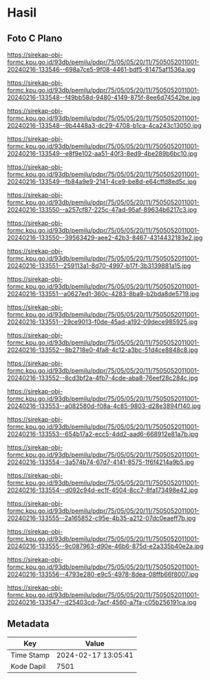 # Hasil

## Foto C Plano

https://sirekap-obj-formc.kpu.go.id/93db/pemilu/pdpr/75/05/05/20/11/7505052011001-20240216-133546--698a7ce5-9f08-4461-bdf5-81475af1536a.jpg

https://sirekap-obj-formc.kpu.go.id/93db/pemilu/pdpr/75/05/05/20/11/7505052011001-20240216-133548--f49bb58d-9480-4149-875f-8ee6d74542be.jpg

https://sirekap-obj-formc.kpu.go.id/93db/pemilu/pdpr/75/05/05/20/11/7505052011001-20240216-133548--9b4448a3-dc29-4708-b1ca-4ca243c13050.jpg

https://sirekap-obj-formc.kpu.go.id/93db/pemilu/pdpr/75/05/05/20/11/7505052011001-20240216-133549--e8f9e102-aa51-40f3-8ed9-4be289b6bc10.jpg

https://sirekap-obj-formc.kpu.go.id/93db/pemilu/pdpr/75/05/05/20/11/7505052011001-20240216-133549--fb84a9e9-2141-4ce9-be8d-e64cffd8ed5c.jpg

https://sirekap-obj-formc.kpu.go.id/93db/pemilu/pdpr/75/05/05/20/11/7505052011001-20240216-133550--a257cf87-225c-47ad-95af-89634b6217c3.jpg

https://sirekap-obj-formc.kpu.go.id/93db/pemilu/pdpr/75/05/05/20/11/7505052011001-20240216-133550--39563429-aee2-42b3-8467-4314432183e2.jpg

https://sirekap-obj-formc.kpu.go.id/93db/pemilu/pdpr/75/05/05/20/11/7505052011001-20240216-133551--259113a1-8d70-4997-b17f-3b3139881a15.jpg

https://sirekap-obj-formc.kpu.go.id/93db/pemilu/pdpr/75/05/05/20/11/7505052011001-20240216-133551--a0627ed1-360c-4283-8ba9-b2bda8de5719.jpg

https://sirekap-obj-formc.kpu.go.id/93db/pemilu/pdpr/75/05/05/20/11/7505052011001-20240216-133551--29ce9013-f0de-45ad-a192-09dece985925.jpg

https://sirekap-obj-formc.kpu.go.id/93db/pemilu/pdpr/75/05/05/20/11/7505052011001-20240216-133552--8b2718e0-4fa8-4c12-a3bc-51d4ce8848c8.jpg

https://sirekap-obj-formc.kpu.go.id/93db/pemilu/pdpr/75/05/05/20/11/7505052011001-20240216-133552--8cd3bf2a-4fb7-4cde-aba8-76eef28c284c.jpg

https://sirekap-obj-formc.kpu.go.id/93db/pemilu/pdpr/75/05/05/20/11/7505052011001-20240216-133553--a082580d-f08a-4c85-9803-d28e3894f140.jpg

https://sirekap-obj-formc.kpu.go.id/93db/pemilu/pdpr/75/05/05/20/11/7505052011001-20240216-133553--654b17a2-ecc5-4dd2-aad6-668912e81a7b.jpg

https://sirekap-obj-formc.kpu.go.id/93db/pemilu/pdpr/75/05/05/20/11/7505052011001-20240216-133554--3a574b74-67d7-4141-8575-1f6f4214a9b5.jpg

https://sirekap-obj-formc.kpu.go.id/93db/pemilu/pdpr/75/05/05/20/11/7505052011001-20240216-133554--d092c94d-ec1f-4504-8cc7-8fa173498e42.jpg

https://sirekap-obj-formc.kpu.go.id/93db/pemilu/pdpr/75/05/05/20/11/7505052011001-20240216-133555--2a165852-c95e-4b35-a212-07dc0eaeff7b.jpg

https://sirekap-obj-formc.kpu.go.id/93db/pemilu/pdpr/75/05/05/20/11/7505052011001-20240216-133555--9c087963-d90e-46b6-875d-e2a335b40e2a.jpg

https://sirekap-obj-formc.kpu.go.id/93db/pemilu/pdpr/75/05/05/20/11/7505052011001-20240216-133556--4793e280-e9c5-4978-8dea-08ffb66f8007.jpg

https://sirekap-obj-formc.kpu.go.id/93db/pemilu/pdpr/75/05/05/20/11/7505052011001-20240216-133547--d25403cd-7acf-4560-a7fa-c05b256191ca.jpg


## Metadata

| Key        | Value               |
| ---------- | ------------------- |
| Time Stamp | 2024-02-17 13:05:41 |
| Kode Dapil | 7501                |




